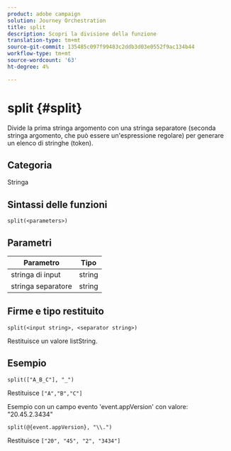 ```yaml
---
product: adobe campaign
solution: Journey Orchestration
title: split
description: Scopri la divisione della funzione
translation-type: tm+mt
source-git-commit: 135485c097f99483c2ddb3d03e0552f9ac134b44
workflow-type: tm+mt
source-wordcount: '63'
ht-degree: 4%

---
```



# split {#split}

Divide la prima stringa argomento con una stringa separatore (seconda stringa argomento, che può essere un&#39;espressione regolare) per generare un elenco di stringhe (token).

## Categoria

Stringa

## Sintassi delle funzioni

`split(<parameters>)`

## Parametri

| Parametro | Tipo |
|-----------|------------------|
| stringa di input | string |
| stringa separatore | string |

## Firme e tipo restituito

`split(<input string>, <separator string>)`

Restituisce un valore listString.

## Esempio

`split(["A_B_C"], "_")`

Restituisce `["A","B","C"]`

Esempio con un campo evento &#39;event.appVersion&#39; con valore: &quot;20.45.2.3434&quot;

`split(@{event.appVersion}, "\\.")`

Restituisce `["20", "45", "2", "3434"]`
